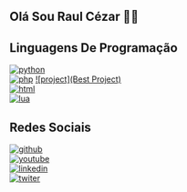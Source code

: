 ## Olá Sou Raul Cézar 👋🏼
## Linguagens De Programação
[![python](https://img.shields.io/badge/Python-14354C?style=for-the-badge&logo=python&logoColor=white)](https://github.com/devraulczr/python)
<br>
[![php](https://img.shields.io/badge/PHP-777BB4?style=for-the-badge&logo=php&logoColor=white)](https://github.com/devraulczr/html/tree/main/PHP) [![project](Best Project)](https://github.com/devraulczr/php_login)
<br>
[![html](https://img.shields.io/badge/HTML-239120?style=for-the-badge&logo=html5&logoColor=white)](https://github.com/devraulczr/curriculo)
<br>
[![lua](https://img.shields.io/badge/Lua-2C2D72?style=for-the-badge&logo=lua&logoColor=white)](https://github.com/devraulczr/robloxstudio)
<br>


## Redes Sociais

[![github](https://img.shields.io/badge/GitHub-100000?style=for-the-badge&logo=github&logoColor=white)](https://github.com/devraulczr)
<br>
[![youtube](https://img.shields.io/badge/YouTube-FF0000?style=for-the-badge&logo=youtube&logoColor=white)](https://www.youtube.com/@mikey_code)
<br>
[![linkedin](https://img.shields.io/badge/LinkedIn-0077B5?style=for-the-badge&logo=linkedin&logoColor=white)](https://www.linkedin.com/in/raul-cézar-907a7b334/)
<br>
[![twiter](    https://img.shields.io/badge/Twitter-1DA1F2?style=for-the-badge&logo=twitter&logoColor=white)](https://x.com/devraulc)
